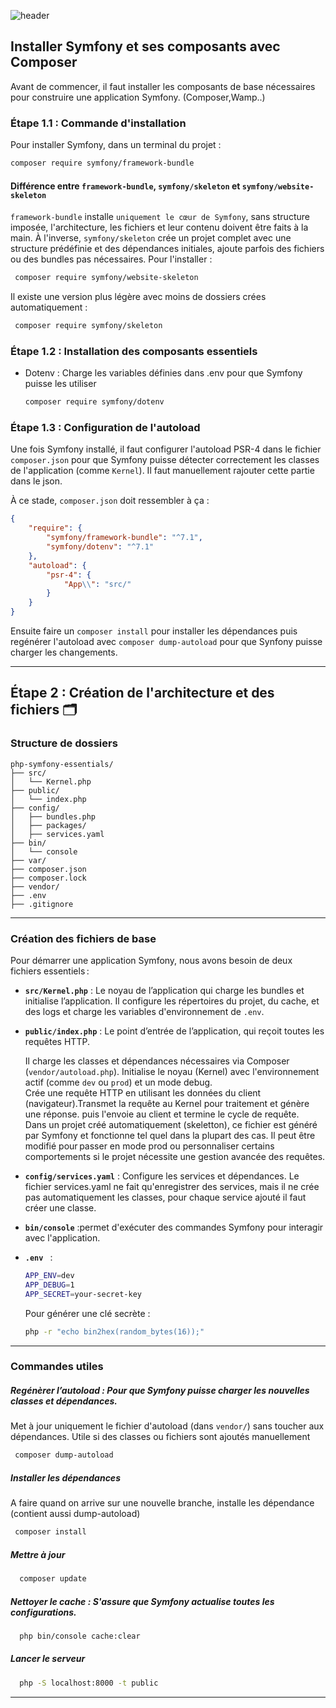 ![header](https://capsule-render.vercel.app/api?type=soft&color=0:FFF9C4,100:FFE082&height=100&section=header&text=Étape%201%20:%20Installation%20🔨&fontSize=30&fontColor=6D4C41)


## Installer Symfony et ses composants avec Composer

Avant de commencer, il faut installer les composants de base nécessaires pour construire une application Symfony. (Composer,Wamp..)

### Étape 1.1 : Commande d'installation
Pour installer Symfony, dans un terminal du projet :

  ```bash
  composer require symfony/framework-bundle
  ```

  #### Différence entre `framework-bundle`, `symfony/skeleton` et `symfony/website-skeleton`

`framework-bundle` installe `uniquement le cœur de Symfony`, sans structure imposée, l'architecture, les fichiers et leur contenu doivent être faits à la main.
À l'inverse, `symfony/skeleton` crée un projet complet avec une structure prédéfinie et des dépendances initiales, ajoute parfois des fichiers ou des bundles pas nécessaires. Pour l'installer :

  ```bash
   composer require symfony/website-skeleton
  ```
Il existe une version plus légère avec moins de dossiers crées automatiquement : 
  ```bash
   composer require symfony/skeleton
  ```

### Étape 1.2 : Installation des composants essentiels
- Dotenv : Charge les variables définies dans .env pour que Symfony puisse les utiliser
    ```bash
   composer require symfony/dotenv
  ```

### Étape 1.3 : Configuration de l'autoload
Une fois Symfony installé, il faut configurer l'autoload PSR-4 dans le fichier `composer.json` pour que Symfony puisse détecter correctement les classes de l'application (comme `Kernel`). Il faut manuellement rajouter cette partie dans le json.

À ce stade, `composer.json` doit ressembler à ça : 

```json
{
    "require": {
        "symfony/framework-bundle": "^7.1",
        "symfony/dotenv": "^7.1"
    },
    "autoload": {
        "psr-4": {
            "App\\": "src/"
        }
    }
}
```

Ensuite faire un `composer install` pour installer les dépendances puis regénérer l'autoload avec `composer dump-autoload` pour que Synfony puisse charger les changements.

---
## Étape 2 : Création de l'architecture et des fichiers 🗂️

### Structure de dossiers 
```
php-symfony-essentials/
├── src/
│   └── Kernel.php
├── public/
│   └── index.php
├── config/
│   ├── bundles.php
│   ├── packages/
│   ├── services.yaml       
├── bin/
│   └── console
├── var/  
├── composer.json
├── composer.lock
├── vendor/ 
├── .env
├── .gitignore
```

---

### Création des fichiers de base
Pour démarrer une application Symfony, nous avons besoin de deux fichiers essentiels :
- **`src/Kernel.php`** : Le noyau de l’application qui charge les bundles et initialise l’application. Il configure les répertoires du projet, du cache, et des logs et 
charge les variables d'environnement de `.env`.
  
- **`public/index.php`** : Le point d’entrée de l’application, qui reçoit toutes les requêtes HTTP.
      <p> Il charge les classes et dépendances nécessaires via Composer (`vendor/autoload.php`).  Initialise le noyau (Kernel) avec l'environnement actif (comme `dev` ou 
        `prod`) et un mode debug. <br>
          Crée une requête HTTP en utilisant les données du client (navigateur).Transmet la requête au Kernel pour traitement et génère une réponse. puis l'envoie au client             et termine le cycle de requête. <br>
         Dans un projet créé automatiquement (skeletton), ce fichier est généré par Symfony et fonctionne tel quel dans la plupart des cas. Il peut être modifié pour passer             en mode prod ou personnaliser certains comportements si le projet nécessite une gestion avancée des requêtes. </p>

- **`config/services.yaml`** : Configure les services et dépendances. Le fichier services.yaml ne fait qu'enregistrer des services, mais il ne crée pas automatiquement les classes, pour chaque service ajouté il faut créer une classe.
  
- **`bin/console`** :permet d'exécuter des commandes Symfony pour interagir avec l'application.

- **`.env `** :
    ```bash
    APP_ENV=dev
    APP_DEBUG=1
    APP_SECRET=your-secret-key
    ```

  Pour générer une clé secrète :
    ```bash
    php -r "echo bin2hex(random_bytes(16));"
    ```
       
---
### Commandes utiles

  ##### Regénèrer l’autoload :  Pour que Symfony puisse charger les nouvelles classes et dépendances.
   Met à jour uniquement le fichier d'autoload (dans `vendor/`) sans toucher aux dépendances. Utile si des classes ou fichiers sont ajoutés manuellement
   ```bash
    composer dump-autoload
  ```
 ##### Installer les dépendances
   A faire quand on arrive sur une nouvelle branche, installe les dépendance (contient aussi dump-autoload)
   ```bash
    composer install
  ```
 ##### Mettre à jour
   ```bash
     composer update
   ```
 ##### Nettoyer le cache : S'assure que Symfony actualise toutes les configurations.
   ```bash
     php bin/console cache:clear
   ```
 ##### Lancer le serveur
   ```bash
     php -S localhost:8000 -t public
   ```

---
